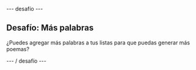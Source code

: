 \--- desafío \---

## Desafío: Más palabras

¿Puedes agregar más palabras a tus listas para que puedas generar más poemas?

\--- / desafío \---